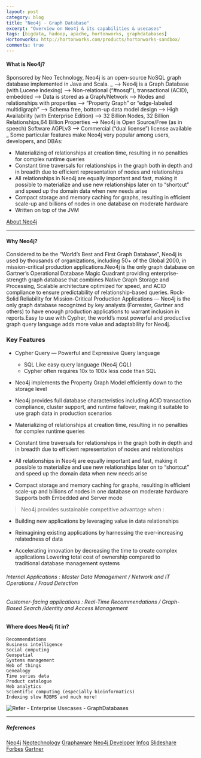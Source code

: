 ```yaml
---
layout: post
category: blog
title: "Neo4j - Graph Database"
excerpt: "Overview on Neo4j & its capabilities & usecases"
tags: [bigdata, hadoop, apache, hortonworks, graphdatabases]
Hortonworks: http://hortonworks.com/products/hortonworks-sandbox/
comments: true
---
```


#### What is Neo4j?
Sponsored by Neo Technology, Neo4j is an open-source NoSQL graph database implemented in Java and Scala.
_
    --> Neo4j is a Graph Database (with Lucene indexing)
    --> Non-relational (“#nosql”), transactional (ACID), embedded
    --> Data is stored as a Graph/Network 
        --> Nodes and relationships with properties 
        --> “Property Graph” or “edge-labeled multidigraph”
    --> Schema free, bottom-up data model design
    --> High Availability (with Enterprise Edition)
    --> 32 Billion Nodes, 32 Billion Relationships,64 Billion Properties
    --> Neo4j is Open Source/Free (as in speech) Software AGPLv3 
        --> Commercial (“dual license”) license available
_
Some particular features make Neo4j very popular among users, developers, and DBAs:

+ Materializing of relationships at creation time, resulting in no penalties for complex runtime queries
+ Constant time traversals for relationships in the graph both in depth and in breadth due to efficient representation of nodes and relationships
+ All relationships in Neo4j are equally important and fast, making it possible to materialize and use new relationships later on to “shortcut” and speed up the domain data when new needs arise
+ Compact storage and memory caching for graphs, resulting in efficient scale-up and billions of nodes in one database on moderate hardware
+ Written on top of the JVM


[About Neo4j](http://neo4j.com/developer/graph-database/#_what_is_neo4j)

---

#### Why Neo4j?

Considered to be the “World’s Best and First Graph Database”, Neo4j is used by thousands of organizations, including 50+ of the Global 2000, in mission-critical production applications.Neo4j is the only graph database on Gartner’s Operational Database Magic Quadrant providing enterprise-strength graph database that combines Native Graph Storage and Processing, Scalable architecture optimized for speed, and ACID compliance to ensure predictability of relationship-based queries.
Rock-Solid Reliability for Mission-Critical Production Applications — Neo4j is the only graph database recognized by key analysts (Forrester, Gartner and others) to have enough production applications to warrant inclusion in reports.Easy to use with Cypher, the world’s most powerful and productive graph query language adds more value and adaptability for Neo4j.

### Key Features

+ Cypher Query — Powerful and Expressive Query language 
    * SQL Like easy query language (Neo4j CQL)
    * Cypher often requires 10x to 100x less code than SQL

+ Neo4j implements the Property Graph Model efficiently down to the storage level

+ Neo4j provides full database characteristics including ACID transaction compliance, cluster support, and runtime failover, making it suitable to use graph data in production scenarios

+ Materializing of relationships at creation time, resulting in no penalties for complex runtime queries

+ Constant time traversals for relationships in the graph both in depth and in breadth due to efficient representation of nodes and relationships

+ All relationships in Neo4j are equally important and fast, making it possible to materialize and use new relationships later on to “shortcut” and speed up the domain data when new needs arise

+ Compact storage and memory caching for graphs, resulting in efficient scale-up and billions of nodes in one database on moderate hardware
Supports both Embedded and Server mode

> Neo4j provides sustainable competitive advantage when : 

+ Building new applications by leveraging value in data relationships

+ Reimagining existing applications by harnessing the ever-increasing relatedness of data

+ Accelerating innovation by decreasing the time to create complex applications
Lowering total cost of ownership compared to traditional database management systems

###### _Internal Applications : Master Data Management / Network and IT Operations / Fraud Detection_

###### _Customer-facing applications : Real-Time Recommendations / Graph-Based Search /Identity and Access Management_

#### Where does Neo4j fit in?

    Recommendations
    Business intelligence
    Social computing
    Geospatial
    Systems management
    Web of things
    Genealogy
    Time series data
    Product catalogue
    Web analytics
    Scientific computing (especially bioinformatics)
    Indexing slow RDBMS and much more!

![Refer - Enterprise Usecases - GraphDatabases](/blog/Graph-Databases/Enterprise-Usecases-Graph-Databases)

---

##### References 

   [Neo4j](http://neo4j.com/)
   [Neotechnology](http://info.neotechnology.com/rs/neotechnology)
   [Graphaware](http://graphaware.com/)
   [Neo4j Developer](http://neo4j.com/developer/)
   [Infoq](http://www.infoq.com/research)
   [Slideshare](http://www.slideshare.net)
   [Forbes](http://www.forbes.com/)
   [Gartner](http://www.gartner.com/doc/2610218)









